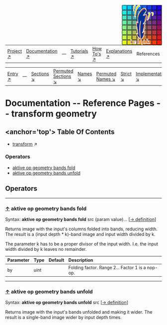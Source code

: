 <img src='../assets/aktive-logo-128.png' style='float:right;'>

||||||||
|---|---|---|---|---|---|---|
|[Project ↗](../../README.md)|[Documentation ↗](../index.md)|&mdash;|[Tutorials ↗](../tutorials.md)|[How To's ↗](../howtos.md)|[Explanations ↗](../explanations.md)|References|

|||||||||
|---|---|---|---|---|---|---|---|
|[Entry ↗](index.md)|&mdash;|[Sections ↘](bysection.md)|[Permuted Sections ↘](bypsection.md)|[Names ↘](byname.md)|[Permuted Names ↘](bypname.md)|[Strict ↘](strict.md)|[Implementations ↘](bylang.md)|

# Documentation -- Reference Pages -- transform geometry

## <anchor='top'> Table Of Contents

  - [transform](transform.md) ↗


### Operators

 - [aktive op geometry bands fold](#op_geometry_bands_fold)
 - [aktive op geometry bands unfold](#op_geometry_bands_unfold)

## Operators

---
### [↑](#top) <a name='op_geometry_bands_fold'></a> aktive op geometry bands fold

Syntax: __aktive op geometry bands fold__ src (param value)... [[→ definition](../../../../file?ci=trunk&ln=12&name=etc/transformer/structure/band-geometry.tcl)]

Returns image with the input's columns folded into bands, reducing width. The result is a (input depth * k)-band image and input width divided by k.

The parameter k has to be a proper divisor of the input width. I.e. the input width divided by k leaves no remainder.

|Parameter|Type|Default|Description|
|:---|:---|:---|:---|
|by|uint||Folding factor. Range 2... Factor 1 is a nop-op.|

---
### [↑](#top) <a name='op_geometry_bands_unfold'></a> aktive op geometry bands unfold

Syntax: __aktive op geometry bands unfold__ src [[→ definition](../../../../file?ci=trunk&ln=102&name=etc/transformer/structure/band-geometry.tcl)]

Returns image with the input's bands unfolded and making it wider. The result is a single-band image wider by input depth times.


